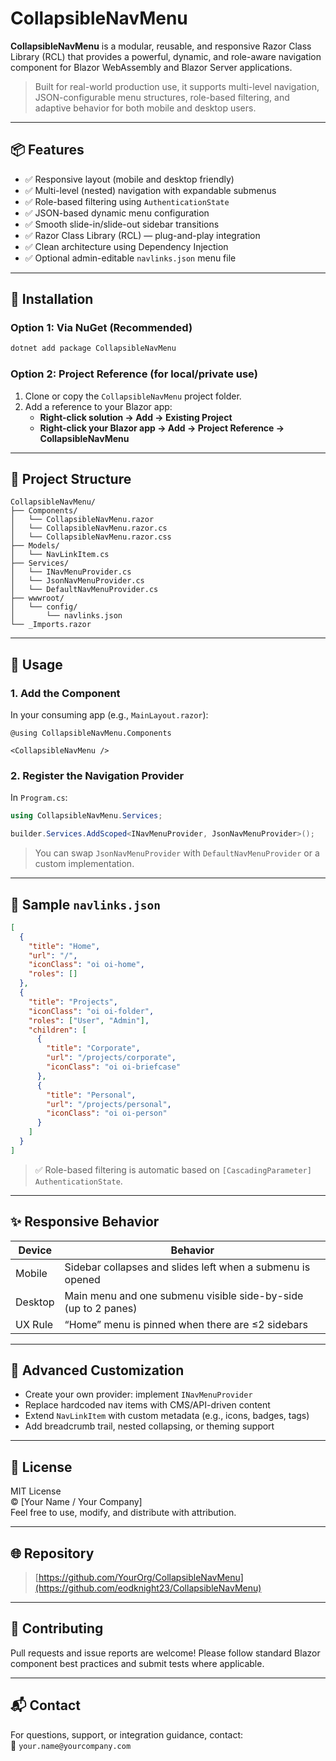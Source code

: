 # CollapsibleNavMenu

**CollapsibleNavMenu** is a modular, reusable, and responsive Razor Class Library (RCL) that provides a powerful, dynamic, and role-aware navigation component for Blazor WebAssembly and Blazor Server applications.

> Built for real-world production use, it supports multi-level navigation, JSON-configurable menu structures, role-based filtering, and adaptive behavior for both mobile and desktop users.

---

## 📦 Features

- ✅ Responsive layout (mobile and desktop friendly)
- ✅ Multi-level (nested) navigation with expandable submenus
- ✅ Role-based filtering using `AuthenticationState`
- ✅ JSON-based dynamic menu configuration
- ✅ Smooth slide-in/slide-out sidebar transitions
- ✅ Razor Class Library (RCL) — plug-and-play integration
- ✅ Clean architecture using Dependency Injection
- ✅ Optional admin-editable `navlinks.json` menu file

---

## 🚀 Installation

### Option 1: Via NuGet (Recommended)
```bash
dotnet add package CollapsibleNavMenu
```

### Option 2: Project Reference (for local/private use)
1. Clone or copy the `CollapsibleNavMenu` project folder.
2. Add a reference to your Blazor app:
   - **Right-click solution → Add → Existing Project**
   - **Right-click your Blazor app → Add → Project Reference → CollapsibleNavMenu**

---

## 📁 Project Structure

```
CollapsibleNavMenu/
├── Components/
│   └── CollapsibleNavMenu.razor
│   └── CollapsibleNavMenu.razor.cs
│   └── CollapsibleNavMenu.razor.css
├── Models/
│   └── NavLinkItem.cs
├── Services/
│   └── INavMenuProvider.cs
│   └── JsonNavMenuProvider.cs
│   └── DefaultNavMenuProvider.cs
├── wwwroot/
│   └── config/
│       └── navlinks.json
└── _Imports.razor
```

---

## 🧠 Usage

### 1. **Add the Component**
In your consuming app (e.g., `MainLayout.razor`):

```razor
@using CollapsibleNavMenu.Components

<CollapsibleNavMenu />
```

### 2. **Register the Navigation Provider**
In `Program.cs`:

```csharp
using CollapsibleNavMenu.Services;

builder.Services.AddScoped<INavMenuProvider, JsonNavMenuProvider>();
```

> You can swap `JsonNavMenuProvider` with `DefaultNavMenuProvider` or a custom implementation.

---

## 📄 Sample `navlinks.json`

```json
[
  {
    "title": "Home",
    "url": "/",
    "iconClass": "oi oi-home",
    "roles": []
  },
  {
    "title": "Projects",
    "iconClass": "oi oi-folder",
    "roles": ["User", "Admin"],
    "children": [
      {
        "title": "Corporate",
        "url": "/projects/corporate",
        "iconClass": "oi oi-briefcase"
      },
      {
        "title": "Personal",
        "url": "/projects/personal",
        "iconClass": "oi oi-person"
      }
    ]
  }
]
```

> ✅ Role-based filtering is automatic based on `[CascadingParameter] AuthenticationState`.

---

## ✨ Responsive Behavior

| Device | Behavior |
|--------|----------|
| Mobile | Sidebar collapses and slides left when a submenu is opened |
| Desktop | Main menu and one submenu visible side-by-side (up to 2 panes) |
| UX Rule | “Home” menu is pinned when there are ≤2 sidebars |

---

## 🔌 Advanced Customization

- Create your own provider: implement `INavMenuProvider`
- Replace hardcoded nav items with CMS/API-driven content
- Extend `NavLinkItem` with custom metadata (e.g., icons, badges, tags)
- Add breadcrumb trail, nested collapsing, or theming support

---

## 📜 License

MIT License  
© [Your Name / Your Company]  
Feel free to use, modify, and distribute with attribution.

---

## 🌐 Repository

> [https://github.com/YourOrg/CollapsibleNavMenu](https://github.com/eodknight23/CollapsibleNavMenu)

---

## 🙌 Contributing

Pull requests and issue reports are welcome! Please follow standard Blazor component best practices and submit tests where applicable.

---

## 📬 Contact

For questions, support, or integration guidance, contact:  
📧 `your.name@yourcompany.com`


